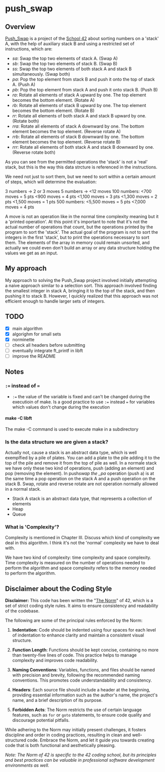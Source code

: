 # push_swap

## Overview

[Push_Swap](./en.subject.pdf) is a project of the [School 42](https://www.42berlin.de/) about sorting numbers on a 'stack' A, with the help of auxiliary stack B and using a restricted set of instructions, which are:

- _sa_: Swap the top two elements of stack A. (Swap A)
- _sb_: Swap the top two elements of stack B. (Swap B)
- _ss_: Swap the top two elements of both stack A and stack B simultaneously. (Swap both)
- _pa_: Pop the top element from stack B and push it onto the top of stack A. (Push A)
- _pb_: Pop the top element from stack A and push it onto stack B. (Push B)
- _ra_: Rotate all elements of stack A upward by one. The top element becomes the bottom element. (Rotate A)
- _rb_: Rotate all elements of stack B upward by one. The top element becomes the bottom element. (Rotate B)
- _rr_: Rotate all elements of both stack A and stack B upward by one. (Rotate both)
- _rra_: Rotate all elements of stack A downward by one. The bottom element becomes the top element. (Reverse rotate A)
- _rrb_: Rotate all elements of stack B downward by one. The bottom element becomes the top element. (Reverse rotate B)
- _rrr_: Rotate all elements of both stack A and stack B downward by one. (Reverse rotate both)

As you can see from the permitted operations the 'stack' is not a 'real' stack, but this is the way this data strcture is referenced in the instructions.

We need not just to sort them, but we need to sort within a certain amount of steps, which will determine the evaluation:

3 numbers -> 2 or 3 moves
5 numbers -> <12 moves
100 numbers:
<700 moves = 5 pts
<900 moves = 4 pts
<1,100 moves = 3 pts
<1,300 moves = 2 pts
<1,500 moves = 1 pts
500 numbers:
<5,500 moves = 5 pts
<7,000 moves = 4 pts

A move is not an operation like in the normal time complexity meaning but it a 'printed operation'.
At this point it's important to note that it's not the actual number of operations that count, but the operations printed by the program to sort the 'stack'. The actual goal of the program is not to sort the integers in the first 'stack', but to print the operations necessary to sort them. The elements of the array in memory could remain unsorted, and actually we could even don't build an array or any data structure holding the values we get as an input.

## My approach

My approach to solving the Push_Swap project involved initially attempting a naive approach similar to a selection sort. This approach involved finding the smallest integer in stack A, bringing it to the top of the stack, and then pushing it to stack B. However, I quickly realized that this approach was not efficient enough to handle larger sets of integers.

## TODO

- [x] main algorithm
- [x] algorighm for small sets
- [x] norminette
- [ ] check all headers before submitting
- [ ] eventually integrate ft_printf in libft
- [ ] improve the README

## Notes

### `:=` instead of `=`

- `:=` the value of the variable is fixed and can't be changed during the executioin of make. Is a good practice to use `:=` instead `=` for variables which values don't change during the execution

#### make -C libft

The make -C command is used to execute make in a subdirectory

### Is the data structure we are given a stack?

Actually not, cause a stack is an abstract data type, which is well exemplfied by a pile of plates. You can add a plate to the pile adding it to the top of the pile and remove it from the top of pile as well. In a normale stack we have only these two kind of operations, push (adding an element) and pop (removing the element). In push*swap the \_pa* operation (push a) is at the same time a pop operation on the stack A and a push operation on the stack B. Swap, rotate and reverse rotate are not operation normally allowed in a normal stack.

- Stack
  A stack is an abstract data type, that represents a collection of elements
- Heap
- Queue

### What is 'Complexity'?

Complexity is mentioned in Chapter III. Discuss which kind of complexity we deal in this algorithm. I think it's not the 'normal' complexity we have to deal with.

We have two kind of complexity: time complexity and space complexity. Time complexity is measured on the number of operations needed to perform the algorithm and space complexity refers to the memory needed to perform the algorithm.

## Disclaimer about the Coding Style

**Disclaimer:** This code has been written the "[The Norm](./en.norm.pdf)" of 42, which is a set of strict coding style rules. It aims to ensure consistency and readability of the codebase.

The following are some of the principal rules enforced by the Norm:

1. **Indentation**: Code should be indented using four spaces for each level of indentation to enhance clarity and maintain a consistent visual structure.

2. **Function Length**: Functions should be kept concise, containing no more than twenty-five lines of code. This practice helps to manage complexity and improves code readability.

3. **Naming Conventions**: Variables, functions, and files should be named with precision and brevity, following the recommended naming conventions. This promotes code understandability and consistency.

4. **Headers**: Each source file should include a header at the beginning, providing essential information such as the author's name, the project's name, and a brief description of its purpose.

5. **Forbidden Acts**: The Norm restricts the use of certain language features, such as `for` or `goto` statements, to ensure code quality and discourage potential pitfalls.

While adhering to the Norm may initially present challenges, it fosters discipline and order in coding practices, resulting in clean and well-structured code. Embrace the Norm, and let it guide you towards creating code that is both functional and aesthetically pleasing.

_Note: The Norm of 42 is specific to the 42 coding school, but its principles and best practices can be valuable in professional software development environments as well._
